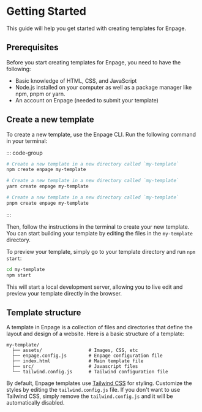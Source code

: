 # Getting Started

This guide will help you get started with creating templates for Enpage.

## Prerequisites

Before you start creating templates for Enpage, you need to have the following:

- Basic knowledge of HTML, CSS, and JavaScript
- Node.js installed on your computer as well as a package manager like npm, pnpm or yarn.
- An account on Enpage (needed to submit your template)

## Create a new template

To create a new template, use the Enpage CLI. Run the following command in your terminal:

::: code-group

```bash [Using npm]
# Create a new template in a new directory called `my-template`
npm create enpage my-template
```

```bash [Using yarn]
# Create a new template in a new directory called `my-template`
yarn create enpage my-template
```

```bash [Using pnpm]
# Create a new template in a new directory called `my-template`
pnpm create enpage my-template
```

:::

Then, follow the instructions in the terminal to create your new template.
You can start building your template by editing the files in the `my-template` directory.

To preview your template, simply go to your template directory and run `npm start`:

```bash
cd my-template
npm start
```

This will start a local development server, allowing you to live edit and preview your template directly in the browser.

## Template structure

A template in Enpage is a collection of files and directories that define the layout and design of a website. Here is a basic structure of a template:

```plaintext
my-template/
  ├── assets/                 # Images, CSS, etc
  ├── enpage.config.js        # Enpage configuration file
  ├── index.html              # Main template file
  ├── src/                    # Javascript files
  └── tailwind.config.js      # Tailwind configuration file
```

By default, Enpage templates use [Tailwind CSS](https://tailwindcss.com) for styling. Customize the styles by editing the `tailwind.config.js` file. If you don't want to use Tailwind CSS, simply remove the `tailwind.config.js` and it will be automatically disabled.
